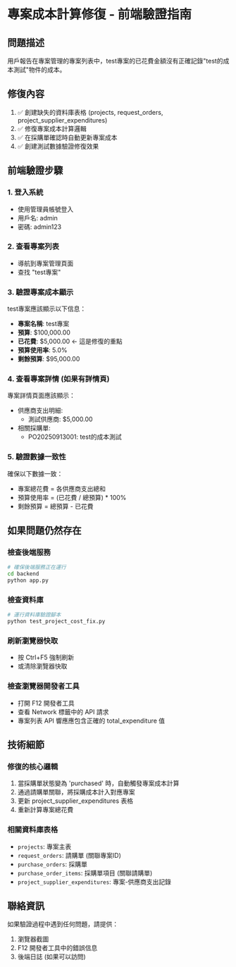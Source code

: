 
# 專案成本計算修復 - 前端驗證指南

## 問題描述
用戶報告在專案管理的專案列表中，test專案的已花費金額沒有正確記錄"test的成本測試"物件的成本。

## 修復內容
1. ✅ 創建缺失的資料庫表格 (projects, request_orders, project_supplier_expenditures)
2. ✅ 修復專案成本計算邏輯
3. ✅ 在採購單確認時自動更新專案成本
4. ✅ 創建測試數據驗證修復效果

## 前端驗證步驟

### 1. 登入系統
- 使用管理員帳號登入
- 用戶名: admin
- 密碼: admin123

### 2. 查看專案列表
- 導航到專案管理頁面
- 查找 "test專案"

### 3. 驗證專案成本顯示
test專案應該顯示以下信息：
- **專案名稱**: test專案
- **預算**: $100,000.00
- **已花費**: $5,000.00  ← 這是修復的重點
- **預算使用率**: 5.0%
- **剩餘預算**: $95,000.00

### 4. 查看專案詳情 (如果有詳情頁)
專案詳情頁面應該顯示：
- 供應商支出明細:
  - 測試供應商: $5,000.00
- 相關採購單:
  - PO20250913001: test的成本測試

### 5. 驗證數據一致性
確保以下數據一致：
- 專案總花費 = 各供應商支出總和
- 預算使用率 = (已花費 / 總預算) * 100%
- 剩餘預算 = 總預算 - 已花費

## 如果問題仍然存在

### 檢查後端服務
```bash
# 確保後端服務正在運行
cd backend
python app.py
```

### 檢查資料庫
```bash
# 運行資料庫驗證腳本
python test_project_cost_fix.py
```

### 刷新瀏覽器快取
- 按 Ctrl+F5 強制刷新
- 或清除瀏覽器快取

### 檢查瀏覽器開發者工具
- 打開 F12 開發者工具
- 查看 Network 標籤中的 API 請求
- 專案列表 API 響應應包含正確的 total_expenditure 值

## 技術細節

### 修復的核心邏輯
1. 當採購單狀態變為 'purchased' 時，自動觸發專案成本計算
2. 通過請購單關聯，將採購成本計入對應專案
3. 更新 project_supplier_expenditures 表格
4. 重新計算專案總花費

### 相關資料庫表格
- `projects`: 專案主表
- `request_orders`: 請購單 (關聯專案ID)
- `purchase_orders`: 採購單
- `purchase_order_items`: 採購單項目 (關聯請購單)
- `project_supplier_expenditures`: 專案-供應商支出記錄

## 聯絡資訊
如果驗證過程中遇到任何問題，請提供：
1. 瀏覽器截圖
2. F12 開發者工具中的錯誤信息
3. 後端日誌 (如果可以訪問)
